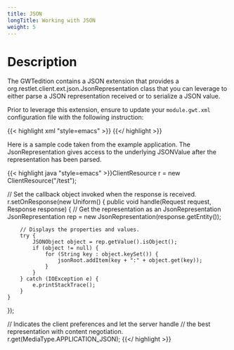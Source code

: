 ```yaml
---
title: JSON
longTitle: Working with JSON
weight: 5
---
```

# Description

The GWTedition contains a JSON extension that provides a
org.restlet.client.ext.json.JsonRepresentation class that you can
leverage to either parse a JSON representation received or to serialize
a JSON value.

Prior to leverage this extension, ensure to update your `module.gwt.xml` configuration file with the following instruction:

{{< highlight xml "style=emacs" >}}<inherits name="org.restlet.JSON" />
{{</ highlight >}}

Here is a sample code taken from the example application. The
JsonRepresentation gives access to the underlying JSONValue after the
representation has been parsed.

{{< highlight java "style=emacs" >}}ClientResource r = new ClientResource("/test");

// Set the callback object invoked when the response is received.
r.setOnResponse(new Uniform() {
    public void handle(Request request, Response response) {
        // Get the representation as an JsonRepresentation
        JsonRepresentation rep = new JsonRepresentation(response.getEntity());

        // Displays the properties and values.
        try {
            JSONObject object = rep.getValue().isObject();
            if (object != null) {
                for (String key : object.keySet()) {
                    jsonRoot.addItem(key + ":" + object.get(key));
                }
            }
        } catch (IOException e) {
            e.printStackTrace();
        }
    }
});

// Indicates the client preferences and let the server handle
// the best representation with content negotiation.
r.get(MediaType.APPLICATION_JSON);
{{</ highlight >}}
